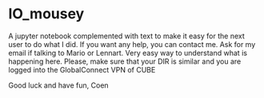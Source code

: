 # IO_mousey
A jupyter notebook complemented with text to make it easy for the next user to do what I did. 
If you want any help, you can contact me. Ask for my email if talking to Mario or Lennart.
Very easy way to understand what is happening here.
Please, make sure that your DIR is similar and you are logged into the GlobalConnect VPN of CUBE

Good luck and have fun,
Coen

